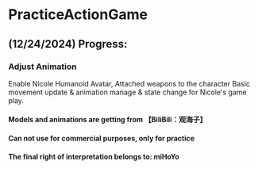 # PracticeActionGame
## (12/24/2024) Progress:
### Adjust Animation
Enable Nicole Humanoid Avatar, Attached weapons to the character
Basic movement update & animation manage & state change for Nicole's game play.

#### Models and animations are getting from 【BiliBili：观海子】
#### Can not use for commercial purposes, only for practice
#### The final right of interpretation belongs to: miHoYo
